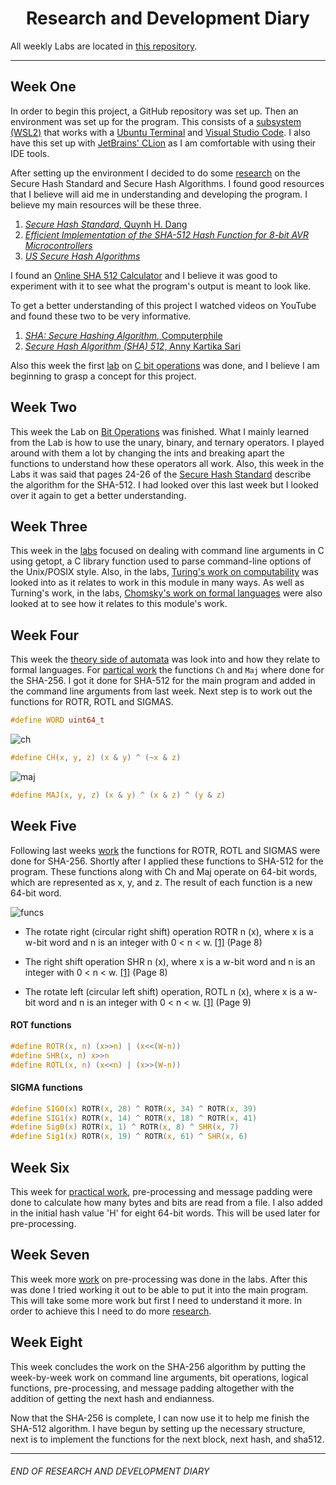 <h1 align="center">Research and Development Diary</h1>

All weekly Labs are located in [this repository](https://github.com/johnshields/TOA-Labs).

***
## Week One
In order to begin this project, a GitHub repository was set up. Then an environment was set up for the program. This consists of a [subsystem (WSL2)](https://docs.microsoft.com/en-us/windows/wsl/install-win10#manual-installation-steps) that works with a [Ubuntu Terminal](https://www.microsoft.com/en-us/p/ubuntu/9nblggh4msv6?activetab=pivot:overviewtab) and [Visual Studio Code](https://code.visualstudio.com/). I also have this set up with [JetBrains' CLion](https://www.jetbrains.com/clion/download) as I am comfortable with using their IDE tools.

After setting up the environment I decided to do some [research](https://github.com/johnshields/SHA512-Calculator/wiki/Research) on the Secure Hash Standard and Secure Hash Algorithms. I found good resources that I believe will aid me in understanding and developing the program. I believe my main resources will be these three.
1. [*Secure Hash Standard*, Quynh H. Dang](https://www.nist.gov/publications/secure-hash-standard)
2. [*Efficient Implementation of the SHA-512 Hash Function for 8-bit AVR Microcontrollers*](https://core.ac.uk/download/pdf/186473296.pdf)
3. [*US Secure Hash Algorithms*](https://tools.ietf.org/pdf/rfc4634.pdf)

I found an [Online SHA 512 Calculator](https://emn178.github.io/online-tools/sha512.html) and I believe it was good to experiment with it to see what the program's output is meant to look like.

To get a better understanding of this project I watched videos on YouTube and found these two to be very informative.
1. [*SHA: Secure Hashing Algorithm*, Computerphile](https://www.youtube.com/watch?v=DMtFhACPnTY&ab_channel=Computerphile)
2. [*Secure Hash Algorithm (SHA) 512*, Anny Kartika Sari](https://www.youtube.com/watch?v=Q0MSYPlGHyo&t=372s&ab_channel=AnnyKartikaSari)

Also this week the first [lab](https://web.microsoftstream.com/video/9e7f870c-309e-43eb-805e-ea4e7ee719e1) on [C bit operations](https://github.com/johnshields/TOA-Labs/blob/main/bit_operations/main.c) was done, and I believe I am beginning to grasp a concept for this project.

## Week Two
This week the Lab on [Bit Operations](https://github.com/johnshields/TOA-Labs/blob/main/bit_operations/main.c) was finished. What I mainly learned from the Lab is how to use the unary, binary, and ternary operators. I played around with them a lot by changing the ints and breaking apart the functions to understand how these operators all work. Also, this week in the Labs it was said that pages 24-26 of the [Secure Hash Standard](https://nvlpubs.nist.gov/nistpubs/FIPS/NIST.FIPS.180-4.pdf) describe the algorithm for the SHA-512. I had looked over this last week but I looked over it again to get a better understanding.

## Week Three
This week in the [labs](https://login.microsoftonline.com/common/oauth2/authorize?client_id=cf53fce8-def6-4aeb-8d30-b158e7b1cf83&response_mode=form_post&response_type=code+id_token&scope=openid+profile&state=OpenIdConnect.AuthenticationProperties%3dAQAAAAIAAAAJLnJlZGlyZWN0cGh0dHBzOi8vd2ViLm1pY3Jvc29mdHN0cmVhbS5jb20vdmlkZW8vZmJjNDVkYWQtMDQ4ZS00YmNkLWJjYjktOWVmNDdmMjEzNGI5P3JlZmVycmVyPWh0dHBzOi8vbGVhcm5vbmxpbmUuZ21pdC5pZS8Ibm9uY2VLZXmbATM0OFRJRE15UFFGT05NdnJDWDFhaDZnYjV1V0twMXd1cndBblhHSk9sdmhGNEY5dng0TDdTZHpXLW82d2l3RWJfNWJEUm0tM2YxZWdBcHdLRkFFRlBubzlnTllNMUlCdEVMeHNoOV8tQzcxZ0NlWDVfYXBra09EZ2huX1BLck9BalpJTEdQVE8yVDdNZnJ2XzR3cV9OZ0h4SzBv&nonce=637501369895087745.ODU3YjcwMzUtM2RmNC00M2M1LTk5MjItZmU4Mjc1MWQzYTM2ZWMxOGMwOTMtNzMzZi00NWU2LWFlOWYtNmUyYzdiYTQwYjQ1&nonceKey=OpenIdConnect.nonce.1XDpLvM6x160r5%2f24j6FBPFZXmJj9ZBe9F6aLx8uzqM%3d&site_id=500453&redirect_uri=https%3a%2f%2fweb.microsoftstream.com%2f&post_logout_redirect_uri=https%3a%2f%2fproducts.office.com%2fmicrosoft-stream&msafed=0&prompt=none) focused on dealing with command line arguments in C using getopt, a C library function used to parse command-line options of the Unix/POSIX style. Also, in the labs, [Turing's work on computability](https://web.microsoftstream.com/video/d13ae4c9-9ec6-47ce-8ab4-8e9c34b190a9) was looked into as it relates to work in this module in many ways. As well as Turning's work, in the labs, [Chomsky's work on formal languages](https://web.microsoftstream.com/video/51cd7c6b-1b13-4ef0-bcc2-d9f62f7b84a6) were also looked at to see how it relates to this module's work.

## Week Four
This week the [theory side of automata](https://web.microsoftstream.com/video/11a99321-8e4e-4456-9f11-8b2ca1787f29) was look into and how they relate to formal languages. For [partical work](https://web.microsoftstream.com/video/9d3237fb-55e9-4159-9e08-aa2e086495e5) the functions `Ch` and `Maj` where done for the SHA-256. I got it done for SHA-512 for the main program and added in the command line arguments from last week. Next step is to work out the functions for ROTR, ROTL and SIGMAS.

```c
#define WORD uint64_t
```

![ch](https://user-images.githubusercontent.com/26766163/109430258-56cc1e00-79f8-11eb-9790-d504cb43babc.png)
```c
#define CH(x, y, z) (x & y) ^ (~x & z)
```

![maj](https://user-images.githubusercontent.com/26766163/109430281-76634680-79f8-11eb-8a50-4f24855efa26.png)
```c
#define MAJ(x, y, z) (x & y) ^ (x & z) ^ (y & z)
```

## Week Five
Following last weeks [work](https://web.microsoftstream.com/video/4584d6ab-ad5d-472a-92d3-afc0aa7a060b) the functions for ROTR, ROTL and SIGMAS were done for SHA-256. Shortly after I applied these functions to SHA-512 for the program. These functions along with Ch and Maj operate on 64-bit words, which are represented as x, y, and z. The result of each function is a new 64-bit word.

![funcs](https://user-images.githubusercontent.com/26766163/109554954-d9bea880-7acc-11eb-8464-cd5aea42efd6.png)

* The rotate right (circular right shift) operation ROTR n (x), where x is a w-bit word and n is an integer with 0 < n < w.  [[1]](https://www.nist.gov/publications/secure-hash-standard) (Page 8)


* The right shift operation SHR n (x), where x is a w-bit word and n is an integer with 0 < n < w. [[1]](https://www.nist.gov/publications/secure-hash-standard) (Page 8)

* The rotate left (circular left shift) operation, ROTL n (x), where x is a w-bit word and n is an integer with 0 < n < w.  [[1]](https://www.nist.gov/publications/secure-hash-standard) (Page 9)

#### ROT functions

```c
#define ROTR(x, n) (x>>n) | (x<<(W-n))
#define SHR(x, n) x>>n
#define ROTL(x, n) (x<<n) | (x>>(W-n))
```
#### SIGMA functions

```c
#define SIG0(x) ROTR(x, 28) ^ ROTR(x, 34) ^ ROTR(x, 39)
#define SIG1(x) ROTR(x, 14) ^ ROTR(x, 18) ^ ROTR(x, 41)
#define Sig0(x) ROTR(x, 1) ^ ROTR(x, 8) ^ SHR(x, 7)
#define Sig1(x) ROTR(x, 19) ^ ROTR(x, 61) ^ SHR(x, 6)
```

## Week Six
This week for [practical work](https://github.com/johnshields/TOA-Labs/blob/main/funcs/pre_process.c), pre-processing and message padding were done to calculate how many bytes and bits are read from a file. I also added in the initial hash value 'H' for eight 64-bit words. This will be used later for pre-processing.

## Week Seven
This week more [work](https://github.com/johnshields/TOA-Labs/blob/main/funcs/pre_process.c) on pre-processing was done in the labs. After this was done I tried working it out to be able to put it into the main program. This will take some more work but first I need to understand it more. In order to achieve this I need to do more [research](https://github.com/johnshields/SHA512-Calculator/blob/main/workings/Research.md#pre-processing-and-padding-messages).

## Week Eight
This week concludes the work on the SHA-256 algorithm by putting the week-by-week work on command line arguments, bit operations, logical functions, pre-processing, and message padding altogether with the addition of getting the next hash and endianness.

Now that the SHA-256 is complete, I can now use it to help me finish the SHA-512 algorithm. I have begun by setting up the necessary structure, next is to implement the functions for the next block, next hash, and sha512.

***
###### END OF RESEARCH AND DEVELOPMENT DIARY
